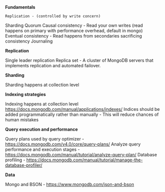 
**Fundamentals**

    Replication - (controlled by write concern)
  Sharding
  Quorum
  Causal consistency - Read your own writes (read happens on primary with performance overhead, default in mongo)
  Eventual consistency - Read happens from secondaries sacrificing consistency
  Journaling


**Replication**
  
  Single leader replication 
  Replica set - A cluster of MongoDB servers that implements replication and automated failover.
  
**Sharding**

  Sharding happens at collection level 

**Indexing strategies**

  Indexing happens at collection level
  https://docs.mongodb.com/manual/applications/indexes/
  Indices should be added programmatically rather than manually - This will reduce chances of human mistakes 

**Query execution and performance**

  Query plans used by query optimizer - https://docs.mongodb.com/v4.0/core/query-plans/
  Analyze query performance and execution stages - https://docs.mongodb.com/manual/tutorial/analyze-query-plan/
  Database profiling - https://docs.mongodb.com/manual/tutorial/manage-the-database-profiler/

**Data**

  Mongo and BSON - https://www.mongodb.com/json-and-bson
